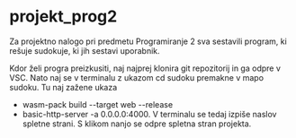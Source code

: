 # projekt_prog2
Za projektno nalogo pri predmetu Programiranje 2 sva sestavili program, ki rešuje sudokuje, ki jih sestavi uporabnik. 

Kdor želi progra preizkusiti, naj najprej klonira git repozitorij in ga odpre v VSC. Nato naj se v terminalu z ukazom cd sudoku premakne v mapo sudoku. Tu naj zažene ukaza
-  wasm-pack build --target web --release
- basic-http-server -a 0.0.0.0:4000.
V terminalu se tedaj izpiše naslov spletne strani. S klikom nanjo se odpre spletna stran projekta.


<!-- Če nama bo uspelo, bova program najprej nadgradili tako, da bo reševal tudi druge različice sudokuja (sudoku z vsotami, kakuro itd.), kasneje pa znal tudi sam sestaviti te naloge. -->
